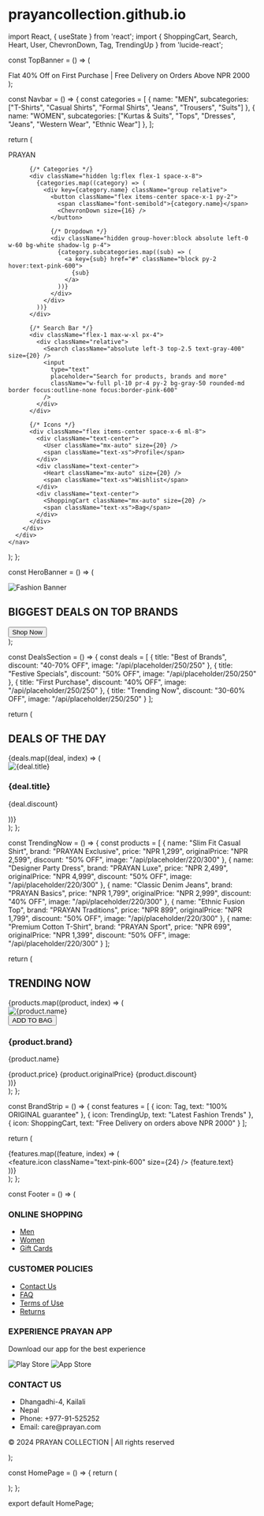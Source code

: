 # prayancollection.github.io
import React, { useState } from 'react';
import { ShoppingCart, Search, Heart, User, ChevronDown, Tag, TrendingUp } from 'lucide-react';

const TopBanner = () => (
  <div className="bg-pink-600 text-white text-center py-2 text-sm">
    Flat 40% Off on First Purchase | Free Delivery on Orders Above NPR 2000
  </div>
);

const Navbar = () => {
  const categories = [
    { name: "MEN", subcategories: ["T-Shirts", "Casual Shirts", "Formal Shirts", "Jeans", "Trousers", "Suits"] },
    { name: "WOMEN", subcategories: ["Kurtas & Suits", "Tops", "Dresses", "Jeans", "Western Wear", "Ethnic Wear"] },
  ];

  return (
    <nav className="bg-white shadow-md sticky top-0 z-50">
      <div className="container mx-auto px-4">
        <div className="flex items-center h-16">
          <div className="text-2xl font-bold text-pink-600 mr-8">PRAYAN</div>
          
          {/* Categories */}
          <div className="hidden lg:flex flex-1 space-x-8">
            {categories.map((category) => (
              <div key={category.name} className="group relative">
                <button className="flex items-center space-x-1 py-2">
                  <span className="font-semibold">{category.name}</span>
                  <ChevronDown size={16} />
                </button>
                
                {/* Dropdown */}
                <div className="hidden group-hover:block absolute left-0 w-60 bg-white shadow-lg p-4">
                  {category.subcategories.map((sub) => (
                    <a key={sub} href="#" className="block py-2 hover:text-pink-600">
                      {sub}
                    </a>
                  ))}
                </div>
              </div>
            ))}
          </div>

          {/* Search Bar */}
          <div className="flex-1 max-w-xl px-4">
            <div className="relative">
              <Search className="absolute left-3 top-2.5 text-gray-400" size={20} />
              <input
                type="text"
                placeholder="Search for products, brands and more"
                className="w-full pl-10 pr-4 py-2 bg-gray-50 rounded-md border focus:outline-none focus:border-pink-600"
              />
            </div>
          </div>

          {/* Icons */}
          <div className="flex items-center space-x-6 ml-8">
            <div className="text-center">
              <User className="mx-auto" size={20} />
              <span className="text-xs">Profile</span>
            </div>
            <div className="text-center">
              <Heart className="mx-auto" size={20} />
              <span className="text-xs">Wishlist</span>
            </div>
            <div className="text-center">
              <ShoppingCart className="mx-auto" size={20} />
              <span className="text-xs">Bag</span>
            </div>
          </div>
        </div>
      </div>
    </nav>
  );
};

const HeroBanner = () => (
  <div className="relative h-96">
    <img 
      src="/api/placeholder/1400/500" 
      alt="Fashion Banner" 
      className="w-full h-full object-cover"
    />
    <div className="absolute bottom-8 left-8">
      <h2 className="text-4xl font-bold text-white mb-4">BIGGEST DEALS ON TOP BRANDS</h2>
      <button className="bg-pink-600 text-white px-8 py-3 rounded-md hover:bg-pink-700">
        Shop Now
      </button>
    </div>
  </div>
);

const DealsSection = () => {
  const deals = [
    { title: "Best of Brands", discount: "40-70% OFF", image: "/api/placeholder/250/250" },
    { title: "Festive Specials", discount: "50% OFF", image: "/api/placeholder/250/250" },
    { title: "First Purchase", discount: "40% OFF", image: "/api/placeholder/250/250" },
    { title: "Trending Now", discount: "30-60% OFF", image: "/api/placeholder/250/250" }
  ];

  return (
    <div className="container mx-auto px-4 py-12">
      <h2 className="text-2xl font-bold mb-8">DEALS OF THE DAY</h2>
      <div className="grid grid-cols-1 md:grid-cols-2 lg:grid-cols-4 gap-6">
        {deals.map((deal, index) => (
          <div key={index} className="group cursor-pointer">
            <div className="relative overflow-hidden">
              <img 
                src={deal.image} 
                alt={deal.title}
                className="w-full transform group-hover:scale-105 transition-transform duration-300"
              />
              <div className="absolute bottom-0 left-0 right-0 bg-gradient-to-t from-black p-4">
                <h3 className="text-white font-bold">{deal.title}</h3>
                <p className="text-pink-400">{deal.discount}</p>
              </div>
            </div>
          </div>
        ))}
      </div>
    </div>
  );
};

const TrendingNow = () => {
  const products = [
    {
      name: "Slim Fit Casual Shirt",
      brand: "PRAYAN Exclusive",
      price: "NPR 1,299",
      originalPrice: "NPR 2,599",
      discount: "50% OFF",
      image: "/api/placeholder/220/300"
    },
    {
      name: "Designer Party Dress",
      brand: "PRAYAN Luxe",
      price: "NPR 2,499",
      originalPrice: "NPR 4,999",
      discount: "50% OFF",
      image: "/api/placeholder/220/300"
    },
    {
      name: "Classic Denim Jeans",
      brand: "PRAYAN Basics",
      price: "NPR 1,799",
      originalPrice: "NPR 2,999",
      discount: "40% OFF",
      image: "/api/placeholder/220/300"
    },
    {
      name: "Ethnic Fusion Top",
      brand: "PRAYAN Traditions",
      price: "NPR 899",
      originalPrice: "NPR 1,799",
      discount: "50% OFF",
      image: "/api/placeholder/220/300"
    },
    {
      name: "Premium Cotton T-Shirt",
      brand: "PRAYAN Sport",
      price: "NPR 699",
      originalPrice: "NPR 1,399",
      discount: "50% OFF",
      image: "/api/placeholder/220/300"
    }
  ];

  return (
    <div className="bg-gray-50 py-12">
      <div className="container mx-auto px-4">
        <div className="flex items-center justify-between mb-8">
          <h2 className="text-2xl font-bold">TRENDING NOW</h2>
          <TrendingUp className="text-pink-600" size={24} />
        </div>
        <div className="grid grid-cols-1 md:grid-cols-3 lg:grid-cols-5 gap-6">
          {products.map((product, index) => (
            <div key={index} className="bg-white group cursor-pointer">
              <div className="relative">
                <img 
                  src={product.image} 
                  alt={product.name}
                  className="w-full"
                />
                <Heart className="absolute top-2 right-2 text-gray-400 hover:text-pink-600" size={20} />
                <div className="absolute bottom-0 left-0 right-0 p-2 bg-gradient-to-t from-black opacity-0 group-hover:opacity-100 transition-opacity">
                  <button className="w-full bg-pink-600 text-white py-2 rounded">
                    ADD TO BAG
                  </button>
                </div>
              </div>
              <div className="p-4">
                <h3 className="font-medium text-gray-800">{product.brand}</h3>
                <p className="text-gray-600 text-sm truncate">{product.name}</p>
                <div className="mt-2">
                  <span className="font-semibold">{product.price}</span>
                  <span className="text-gray-500 line-through text-sm ml-2">{product.originalPrice}</span>
                  <span className="text-pink-600 text-sm ml-2">{product.discount}</span>
                </div>
              </div>
            </div>
          ))}
        </div>
      </div>
    </div>
  );
};

const BrandStrip = () => {
  const features = [
    { icon: Tag, text: "100% ORIGINAL guarantee" },
    { icon: TrendingUp, text: "Latest Fashion Trends" },
    { icon: ShoppingCart, text: "Free Delivery on orders above NPR 2000" }
  ];

  return (
    <div className="border-t border-b py-6">
      <div className="container mx-auto px-4">
        <div className="flex flex-wrap justify-around">
          {features.map((feature, index) => (
            <div key={index} className="flex items-center space-x-2">
              <feature.icon className="text-pink-600" size={24} />
              <span className="font-medium">{feature.text}</span>
            </div>
          ))}
        </div>
      </div>
    </div>
  );
};

const Footer = () => (
  <footer className="bg-gray-100 pt-12 pb-6">
    <div className="container mx-auto px-4">
      <div className="grid grid-cols-1 md:grid-cols-4 gap-8">
        <div>
          <h3 className="text-lg font-bold mb-4">ONLINE SHOPPING</h3>
          <ul className="space-y-2 text-gray-600">
            <li><a href="#" className="hover:text-pink-600">Men</a></li>
            <li><a href="#" className="hover:text-pink-600">Women</a></li>
            <li><a href="#" className="hover:text-pink-600">Gift Cards</a></li>
          </ul>
        </div>
        <div>
          <h3 className="text-lg font-bold mb-4">CUSTOMER POLICIES</h3>
          <ul className="space-y-2 text-gray-600">
            <li><a href="#" className="hover:text-pink-600">Contact Us</a></li>
            <li><a href="#" className="hover:text-pink-600">FAQ</a></li>
            <li><a href="#" className="hover:text-pink-600">Terms of Use</a></li>
            <li><a href="#" className="hover:text-pink-600">Returns</a></li>
          </ul>
        </div>
        <div>
          <h3 className="text-lg font-bold mb-4">EXPERIENCE PRAYAN APP</h3>
          <p className="text-gray-600">Download our app for the best experience</p>
          <div className="flex space-x-4 mt-4">
            <img src="/api/placeholder/120/40" alt="Play Store" className="cursor-pointer" />
            <img src="/api/placeholder/120/40" alt="App Store" className="cursor-pointer" />
          </div>
        </div>
        <div>
          <h3 className="text-lg font-bold mb-4">CONTACT US</h3>
          <ul className="space-y-2 text-gray-600">
            <li>Dhangadhi-4, Kailali</li>
            <li>Nepal</li>
            <li>Phone: +977-91-525252</li>
            <li>Email: care@prayan.com</li>
          </ul>
        </div>
      </div>
      <div className="border-t border-gray-300 mt-8 pt-6 text-center text-gray-600">
        <p>© 2024 PRAYAN COLLECTION | All rights reserved</p>
      </div>
    </div>
  </footer>
);

const HomePage = () => {
  return (
    <div className="min-h-screen">
      <TopBanner />
      <Navbar />
      <HeroBanner />
      <DealsSection />
      <TrendingNow />
      <BrandStrip />
      <Footer />
    </div>
  );
};

export default HomePage;
